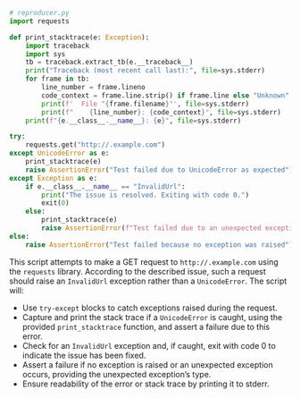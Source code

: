 ```python
# reproducer.py
import requests

def print_stacktrace(e: Exception):
    import traceback
    import sys
    tb = traceback.extract_tb(e.__traceback__)
    print("Traceback (most recent call last):", file=sys.stderr)
    for frame in tb:
        line_number = frame.lineno
        code_context = frame.line.strip() if frame.line else "Unknown"
        print(f'  File "{frame.filename}"', file=sys.stderr)
        print(f"    {line_number}: {code_context}", file=sys.stderr)
    print(f"{e.__class__.__name__}: {e}", file=sys.stderr)

try:
    requests.get("http://.example.com")
except UnicodeError as e:
    print_stacktrace(e)
    raise AssertionError("Test failed due to UnicodeError as expected")
except Exception as e:
    if e.__class__.__name__ == "InvalidUrl":
        print("The issue is resolved. Exiting with code 0.")
        exit(0)
    else:
        print_stacktrace(e)
        raise AssertionError(f"Test failed due to an unexpected exception: {e.__class__.__name__}")
else:
    raise AssertionError("Test failed because no exception was raised")

```

This script attempts to make a GET request to `http://.example.com` using the `requests` library. According to the described issue, such a request should raise an `InvalidUrl` exception rather than a `UnicodeError`. The script will:

- Use `try-except` blocks to catch exceptions raised during the request.
- Capture and print the stack trace if a `UnicodeError` is caught, using the provided `print_stacktrace` function, and assert a failure due to this error.
- Check for an `InvalidUrl` exception and, if caught, exit with code 0 to indicate the issue has been fixed.
- Assert a failure if no exception is raised or an unexpected exception occurs, providing the unexpected exception’s type.
- Ensure readability of the error or stack trace by printing it to stderr.